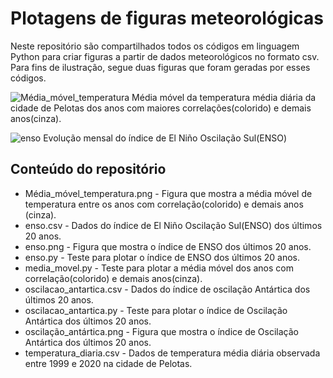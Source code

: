 # Plotagens de figuras meteorológicas

Neste repositório são compartilhados todos os códigos em linguagem Python para criar figuras a partir de dados meteorológicos no formato csv. Para fins de ilustração, segue duas figuras que foram geradas por esses códigos.

![Média_móvel_temperatura](https://user-images.githubusercontent.com/80546143/155856522-93b84ecd-e7e8-49b7-86be-ef34d42d54a5.png)
Média móvel da temperatura média diária da cidade de Pelotas dos anos com maiores correlações(colorido) e demais anos(cinza).

![enso](https://user-images.githubusercontent.com/80546143/155849220-3a01d92f-a002-4dc9-886a-8c21a81f7684.png)
Evolução mensal do índice de El Niño Oscilação Sul(ENSO)

## Conteúdo do repositório
+ Média_móvel_temperatura.png - Figura que mostra a média móvel de temperatura entre os anos com correlação(colorido) e demais anos (cinza).
+ enso.csv - Dados do índice de El Niño Oscilação Sul(ENSO) dos últimos 20 anos.
+ enso.png - Figura que mostra o índice de ENSO dos últimos 20 anos.
+ enso.py - Teste para plotar o índice de ENSO dos últimos 20 anos.
+ media_movel.py - Teste para plotar a média móvel dos anos com correlação(colorido) e demais anos(cinza).
+ oscilacao_antartica.csv - Dados do índice de oscilação Antártica dos últimos 20 anos.
+ oscilacao_antartica.py - Teste para plotar o índice de Oscilação Antártica dos últimos 20 anos.
+ oscilação_antártica.png - Figura que mostra o índice de Oscilação Antártica dos últimos 20 anos.
+ temperatura_diaria.csv - Dados de temperatura média diária observada entre 1999 e 2020 na cidade de Pelotas.
